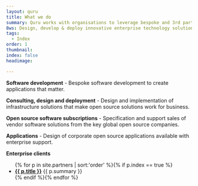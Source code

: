 ```yaml
---
layout: quru
title: What we do
summary: Quru works with organisations to leverage bespoke and 3rd party technologies.
8ws: Design, develop & deploy innovative enterprise technology solutions
tags:
  - Index
order: 1
thumbnail:
index: false
headimage:

---
```


**Software development** - Bespoke software development to create applications that matter.

**Consulting, design and deployment** - Design and implementation of infrastructure solutions that make open source solutions work for business.

**Open source software subscriptions** - Specification and support sales of vendor software solutions from the key global open source companies.

**Applications** - Design of corporate open source applications available with enterprise support.

**Enterprise clients**

<ul class="partners">
{% for p in site.partners  | sort:'order' %}{% if p.index == true %}<li><b><a href='{{ p.url }}'>{{ p.title }}</a></b> {{ p.summary }}</li>{% endif %}{% endfor %}
</ul>
